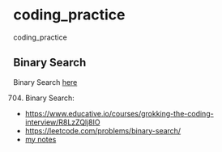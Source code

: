 # coding_practice
coding_practice


## Binary Search
Binary Search [here](leetcode)

704. Binary Search:
  * https://www.educative.io/courses/grokking-the-coding-interview/R8LzZQlj8lO <br>
  * https://leetcode.com/problems/binary-search/ <br>
  * [my notes](leetcode/704.BinarySearch)

